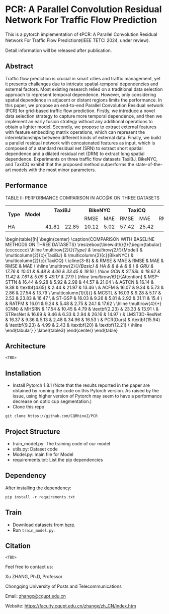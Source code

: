 # PCR: A Parallel Convolution Residual Network For Traffic Flow Prediction

This is a pytorch implementation of 《PCR: A Parallel Convolution Residual Network For Traffic Flow Prediction》(IEEE TETCI 2024, under review). 

Detail information will be released after publication.


## Abstract

Traffic flow prediction is crucial in smart cities and traffic management, yet it presents challenges due to intricate spatial-temporal dependencies and external factors. Most existing research relied on a traditional data selection approach to represent temporal dependence. However, only considering spatial dependence in adjacent or distant regions limits the performance. In this paper, we propose an end-to-end Parallel Convolution Residual network (PCR) for grid-based traffic flow prediction. Firstly, we introduce a novel data selection strategy to capture more temporal dependence, and then we implement an early fusion strategy without any additional operations to obtain a lighter model. Secondly, we propose to extract external features with feature embedding matrix operations, which can represent the interrelationships between different kinds of external data. Finally, we build a parallel residual network with concatenated features as input, which is composed of a standard residual net (SRN) to extract short spatial dependence and a dilated residual net (DRN) to extract long spatial dependence. Experiments on three traffic flow datasets TaxiBJ, BikeNYC, and TaxiCQ exhibit that the proposed method outperforms the state-of-the-art models with the most minor parameters.

## Performance
TABLE II: PERFORMANCE COMPARISON IN ACC@K ON THREE DATASETS
<table style="width:100%;">
  <tr>
    <th rowspan="2">Type</th>
    <th rowspan="2">Model</th>
    <th colspan="2">TaxiBJ</th>
    <th colspan="2">BikeNYC</th>
    <th colspan="2">TaxiCQ</th>
  </tr>
  <tr>
    <td></td>
    <td></td>
    <td>RMSE</td>
    <td>MAE</td>
    <td>RMSE</td>
    <td>MAE</td>
    <td>RMSE</td>
    <td>MAE</td>
  </tr>
  <tr>
    <td>HA</td>
    <td></td>
    <td>41.81</td>
    <td>22.85</td>
    <td>10.12</td>
    <td>5.02</td>
    <td>57.42</td>
    <td>25.42</td>
  </tr>
</table>

\begin{table}[h]
\begin{center}
\caption{COMPARISON WITH BASELINE METHODS ON THREE DATASETS}
\resizebox{\linewidth}{!}{\begin{tabular}{cccccccc}
\hline
\multirow{2}{*}{Type}  & \multirow{2}{*}{Model} & \multicolumn{2}{c}{TaxiBJ}                       & \multicolumn{2}{c}{BikeNYC}                     & \multicolumn{2}{c}{TaxiCQ}                     \\ \cline{3-8} 
                       &                        & RMSE                    & MAE                    & RMSE                   & MAE                    & RMSE                 & MAE                     \\ \hline
\multirow{2}{*}{Basic} & HA                     &                    &                   &                   &                   &                &                    \\
                       & GRU                    & 17.76                   & 10.01                  & 8.48                   & 4.06                   & 33.45                & 19.16                   \\ \hline
GCN                    & STSSL                  & 18.62                   & 11.42                  & 7.61                   & 5.09                   & 49.17                & 27.9                    \\ \hline
\multirow{6}{*}{Attention}              & MSP-STTN               & 16.44                   & 9.28                   & 5.92                   & 2.98                   & 44.57                & 21.04                   \\
                       & ASTCN                  & 16.14                   & 9.38                   & \textbf{4.65} & 2.44                   & 21.97                & 13.46                   \\
                       & ACFM                   & 16.07                   & 9.34                   & 5.73                   & 2.86                   & 27.54                & 13.79                   \\
\multicolumn{1}{l}{}   & MCSTL                  & 16.03                   & 9.28                   & 5.17                   & 2.52                   & 23.83                & 16.47                   \\
                       & ST-GSP                 & 16.03                   & 9.26                   & 5.81                   & 2.92                   & 31.11                & 15.4                    \\
                       & RATFM                  & 16.01                   & 9.24                   & 5.48                   & 2.75                   & 24.1                 & 17.62                   \\ \hline
\multirow{4}{*}{CNN}   & MHSRN                  & 17.54                   & 10.45                  & 4.79                   & \textbf{2.23} & 23.33                & 13.91                   \\
                       & STResNet               & 16.69                   & 9.46                   & 6.33                   & 2.94                   & 26.16                & 14.97                   \\
                       & LMST3D-ResNet          & 16.37                   & 9.36                   & 5.13                   & 2.48                   & 34.96                & 16.53                   \\
                       & PCR(Ours)                    & \textbf{15.94} & \textbf{9.23} & 4.99                   & 2.43                   & \textbf{20} & \textbf{12.21} \\ \hline
\end{tabular}
}
\label{table3}
\end{center}
\end{table}

## Architecture

```
<TBD>
```

## Installation

- Install Pytorch 1.8.1 (Note that the results reported in the paper are obtained by running the code on this Pytorch version. As raised by the issue, using higher version of Pytorch may seem to have a performance decrease on optic cup segmentation.)
- Clone this repo

```
git clone https://github.com/CQRhinoZ/PCR
```

## Project Structure

- train_model.py: The training code of our model
- utils.py: Dataset code
- Model.py: main file for Model
- requirements.txt: List the pip dependencies

## Dependency

After installing the dependency:

    pip install -r requirements.txt

## Train

- Download datasets from [here](https://github.com/CQRhinoZ/TaxiCQ).
- Run `train_model.py`.


## Citation

```
<TBD>
```

Feel free to contact us:

Xu ZHANG, Ph.D, Professor

Chongqing University of Posts and Telecommunications

Email: zhangx@cqupt.edu.cn

Website: https://faculty.cqupt.edu.cn/zhangx/zh_CN/index.htm
